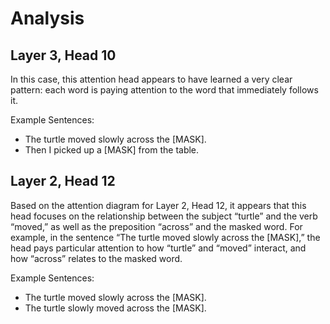 # Analysis

## Layer 3, Head 10

In this case, this attention head appears to have learned a very clear pattern: each word is paying attention to the word that immediately follows it.

Example Sentences:
- The turtle moved slowly across the [MASK].
- Then I picked up a [MASK] from the table.

## Layer 2, Head 12

Based on the attention diagram for Layer 2, Head 12, it appears that this head focuses on the relationship between the subject “turtle” and the verb “moved,” as well as the preposition “across” and the masked word. For example, in the sentence “The turtle moved slowly across the [MASK],” the head pays particular attention to how “turtle” and “moved” interact, and how “across” relates to the masked word.

Example Sentences:
- The turtle moved slowly across the [MASK].
- The turtle slowly moved across the [MASK].

